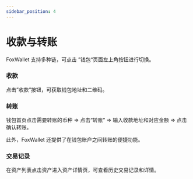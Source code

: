 ```yaml
---
sidebar_position: 4
---
```


# 收款与转账
FoxWallet 支持多种链，可点击 ”钱包“页面左上角按钮进行切换。

### 收款
点击”收款”按钮，可获取钱包地址和二维码。

### 转账

钱包首页点击需要转账的币种 => 点击“转账” => 输入收款地址和对应金额 => 点击确认转账。

此外，FoxWallet 还提供了在钱包账户之间转账的便捷功能。

### 交易记录
在资产列表点击资产进入资产详情页，可查看历史交易记录和详情。


